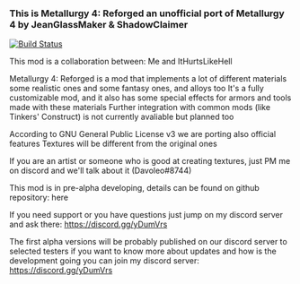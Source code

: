 ### This is Metallurgy 4: Reforged an unofficial port of Metallurgy 4 by JeanGlassMaker & ShadowClaimer

[![Build Status](https://travis-ci.org/Davoleo/Metallurgy-4-Reforged.svg?branch=1.12.2)](https://travis-ci.org/Davoleo/Metallurgy-4-Reforged)

This mod is a collaboration between: Me and ItHurtsLikeHell

Metallurgy 4: Reforged is a mod that implements a lot of different materials some realistic ones and some fantasy ones, and alloys too
It's a fully customizable mod, and it also has some special effects for armors and tools made with these materials
Further integration with common mods (like Tinkers' Construct) is not currently avaliable but planned too

According to GNU General Public License v3 we are porting also official features
Textures will be different from the original ones


If you are an artist or someone who is good at creating textures, just PM me on discord and we'll talk about it (Davoleo#8744)


This mod is in pre-alpha developing, details can be found on github repository: here

If you need support or you have questions just jump on my discord server and ask there: https://discord.gg/yDumVrs

The first alpha versions will be probably published on our discord server to selected testers if you want to know more about updates and how is the development going you can join my discord server: https://discord.gg/yDumVrs 
